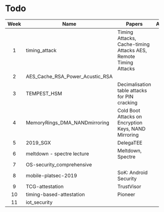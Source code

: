 # Todo

| Week | Name                            | Papers                                                          | Assignee | Lecture | Papers |     |
| :--: | ------------------------------- | --------------------------------------------------------------- | :------: | :-----: | :----: | --- |
|  1   | timing_attack                   | Timing Attacks, Cache-timing Attacks AES, Remote Timing Attacks |   Theo   |   [x]   |  [x]   |     |
|  2   | AES_Cache_RSA_Power_Acustic_RSA |                                                                 |   Theo   |   [x]   |  [X]   |     |
|  3   | TEMPEST_HSM                     | Decimalisation table attacks for PIN cracking                   |   Theo   |   [X]   |  [X]   |     |
|  4   | MemoryRings_DMA_NANDmirroring   | Cold Boot Attacks on Encryption Keys, NAND Mirroring            |   Theo   |   [X]   |   []   |     |
|  5   | 2019_SGX                        | DelegaTEE                                                       |          |   []    |   []   |     |
|  6   | meltdown - spectre lecture      | Meltdown, Spectre                                               |          |   []    |   []   |     |
|  7   | OS-security_comprehensive       |                                                                 |   Tom    |   []    |   []   |     |
|  8   | mobile-platsec-2019             | SoK: Android Security                                           |   Tom    |   []    |   []   |     |
|  9   | TCG-attestation                 | TrustVisor                                                      |   Tom    |   [x]   |   []   |     |
|  10  | timing-based-attestation        | Pioneer                                                         |   Tom    |   []    |   []   |     |
|  11  | iot_security                    |                                                                 |   Tom    |   [x]   |   [x]  |     |
